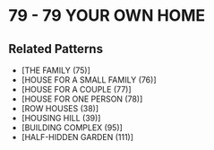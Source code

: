 # 79 - 79 YOUR OWN HOME

## Related Patterns

- [THE FAMILY (75)]
- [HOUSE FOR A SMALL FAMILY (76)]
- [HOUSE FOR A COUPLE (77)]
- [HOUSE FOR ONE PERSON (78)]
- [ROW HOUSES (38)]
- [HOUSING HILL (39)]
- [BUILDING COMPLEX (95)]
- [HALF-HIDDEN GARDEN (111)]
